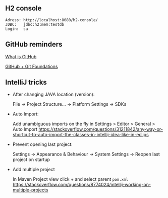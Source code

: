 
## H2 console

    Adress: http://localhost:8080/h2-console/
    JDBC:   jdbc:h2:mem:testdb
    Login:  sa
    
    
## GitHub reminders

[What is GitHub](https://www.youtube.com/watch?v=HwrPhOp6-aM)

[GitHub + Git Foundations](https://www.youtube.com/watch?v=w3jLJU7DT5E)

## IntelliJ tricks

- After changing JAVA location (version):

    File -> Project Structure... -> Platform Settings -> SDKs

- Auto Import:

    Add unambiguous imports on the fly in
Settings > Editor > General > Auto Import
https://stackoverflow.com/questions/31211842/any-way-or-shortcut-to-auto-import-the-classes-in-intellij-idea-like-in-eclips

- Prevent opening last project:

    Settings -> Appearance & Behaviour -> System Settings -> Reopen last project on startup

- Add multiple project

    In Maven Project view click + and select parent `pom.xml`
    https://stackoverflow.com/questions/8774024/intellij-working-on-multiple-projects